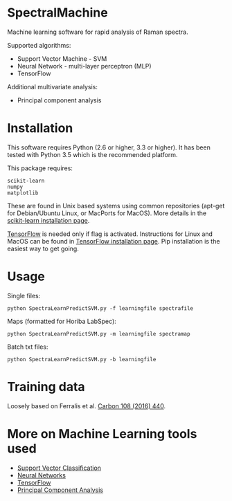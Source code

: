 # SpectralMachine
Machine learning software for rapid analysis of Raman spectra.

Supported algorithms:
 - Support Vector Machine - SVM
 - Neural Network -  multi-layer perceptron (MLP)
 - TensorFlow

Additional multivariate analysis:
- Principal component analysis

Installation
=============

This software requires Python (2.6 or higher, 3.3 or higher). It has been tested with Python 3.5 which is the recommended platform.

This package requires:

    scikit-learn
    numpy
    matplotlib 

These are found in Unix based systems using common repositories (apt-get for Debian/Ubuntu Linux, or MacPorts for MacOS). More details in the [scikit-learn installation page](http://scikit-learn.org/stable/install.html).

[TensorFlow](https://github.com/tensorflow/tensorflow) is needed only if flag is activated. Instructions for Linux and MacOS can be found in [TensorFlow installation page](https://www.tensorflow.org/versions/r0.11/get_started/os_setup.html). Pip installation is the easiest way to get going.


Usage
======

Single files: 
  
    python SpectraLearnPredictSVM.py -f learningfile spectrafile 

Maps (formatted for Horiba LabSpec): 
  
    python SpectraLearnPredictSVM.py -m learningfile spectramap 

Batch txt files:

    python SpectraLearnPredictSVM.py -b learningfile 


Training data
=============
Loosely based on Ferralis et al. [Carbon 108 (2016) 440](http://dx.doi.org/10.1016/j.carbon.2016.07.039).


More on Machine Learning tools used
====================================

- [Support Vector Classification](http://scikit-learn.org/stable/modules/generated/sklearn.svm.SVC.html)
- [Neural Networks](http://scikit-learn.org/stable/modules/neural_networks_supervised.html)
- [TensorFlow](https://www.tensorflow.org/)
- [Principal Component Analysis](http://scikit-learn.org/stable/modules/generated/sklearn.decomposition.PCA.html)


